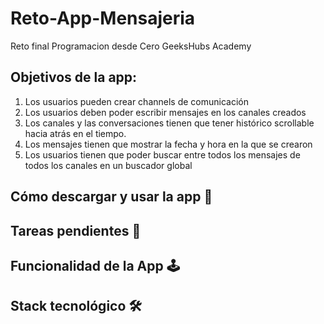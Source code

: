 # Reto-App-Mensajeria
 Reto final Programacion desde Cero GeeksHubs Academy



## Objetivos de la app:
1. Los usuarios pueden crear channels de comunicación
2. Los usuarios deben poder escribir mensajes en los canales creados
3. Los canales y las conversaciones tienen que tener histórico scrollable hacia atrás en el tiempo.
4. Los mensajes tienen que mostrar la fecha y hora en la que se crearon
5. Los usuarios tienen que poder buscar entre todos los mensajes de todos los canales en un buscador global

## Cómo descargar y usar la app 🥷

## Tareas pendientes 🧙

## Funcionalidad de la App 🕹

## Stack tecnológico 🛠